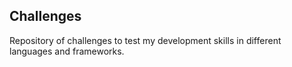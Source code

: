 ## Challenges

Repository of challenges to test my development skills in different languages and frameworks.